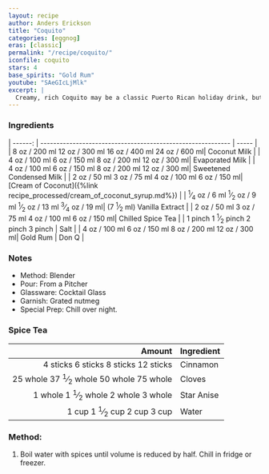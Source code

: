 ```yaml
---
layout: recipe
author: Anders Erickson
title: "Coquito"
categories: [eggnog]
eras: [classic]
permalink: "/recipe/coquito/"
iconfile: coquito
stars: 4
base_spirits: "Gold Rum"
youtube: "SAeGIcLjMlk"
excerpt: |
  Creamy, rich Coquito may be a classic Puerto Rican holiday drink, but don't let the seasons limit you—this combination of rum, milk, coconut, and spices tastes great any time of year.
---
```


### Ingredients

| ------: | ----------------------------------------------------------- | ----- |
| <span class="onex active">8 oz  / 200 ml</span> <span class="onehalfx">12 oz  / 300 ml</span> <span class="twox">16 oz  / 400 ml</span> <span class="threex">24 oz  / 600 ml</span>| Coconut Milk |
| <span class="onex active">4 oz  / 100 ml</span> <span class="onehalfx">6 oz  / 150 ml</span> <span class="twox">8 oz  / 200 ml</span> <span class="threex">12 oz  / 300 ml</span>| Evaporated Milk |
| <span class="onex active">4 oz  / 100 ml</span> <span class="onehalfx">6 oz  / 150 ml</span> <span class="twox">8 oz  / 200 ml</span> <span class="threex">12 oz  / 300 ml</span>| Sweetened Condensed Milk |
| <span class="onex active">2 oz  / 50 ml</span> <span class="onehalfx">3 oz  / 75 ml</span> <span class="twox">4 oz  / 100 ml</span> <span class="threex">6 oz  / 150 ml</span>| [Cream of Coconut]({%link recipe_processed/cream_of_coconut_syrup.md%}) |
| <span class="onex active"> <sup>1</sup>&frasl;<sub>4</sub> oz  / 6 ml</span> <span class="onehalfx"> <sup>1</sup>&frasl;<sub>2</sub> oz  / 9 ml</span> <span class="twox"> <sup>1</sup>&frasl;<sub>2</sub> oz  / 13 ml</span> <span class="threex"> <sup>3</sup>&frasl;<sub>4</sub> oz  / 19 ml</span>| (7 <sup>1</sup>&frasl;<sub>2</sub> ml) Vanilla Extract |
| <span class="onex active">2 oz  / 50 ml</span> <span class="onehalfx">3 oz  / 75 ml</span> <span class="twox">4 oz  / 100 ml</span> <span class="threex">6 oz  / 150 ml</span>| Chilled Spice Tea |
| <span class="onex active">1 pinch </span> <span class="onehalfx">1 <sup>1</sup>&frasl;<sub>2</sub> pinch </span> <span class="twox">2 pinch </span> <span class="threex">3 pinch </span>| Salt |
| <span class="onex active">4 oz  / 100 ml</span> <span class="onehalfx">6 oz  / 150 ml</span> <span class="twox">8 oz  / 200 ml</span> <span class="threex">12 oz  / 300 ml</span>| Gold Rum | Don Q |

### Notes

- Method: Blender
- Pour: From a Pitcher
- Glassware: Cocktail Glass
- Garnish: Grated nutmeg
- Special Prep: Chill over night.

### Spice Tea

|   Amount | Ingredient |
| -------: | ---------- |
| <span class="onex active">4 sticks </span> <span class="onehalfx">6 sticks </span> <span class="twox">8 sticks </span> <span class="threex">12 sticks </span>| Cinnamon   |
| <span class="onex active">25 whole </span> <span class="onehalfx">37 <sup>1</sup>&frasl;<sub>2</sub> whole </span> <span class="twox">50 whole </span> <span class="threex">75 whole </span>| Cloves     |
|  <span class="onex active">1 whole </span> <span class="onehalfx">1 <sup>1</sup>&frasl;<sub>2</sub> whole </span> <span class="twox">2 whole </span> <span class="threex">3 whole </span>| Star Anise |
|    <span class="onex active">1 cup </span> <span class="onehalfx">1 <sup>1</sup>&frasl;<sub>2</sub> cup </span> <span class="twox">2 cup </span> <span class="threex">3 cup </span>| Water      |

### Method:

1. Boil water with spices until volume is reduced by half. Chill in fridge or freezer.

    
<script type="application/ld+json">
{
  "@context": "https://schema.org",
  "@type": "Recipe",
  "author": {
    "@type": "Person",
    "name": "{{ page.author }}"
    },
  "description": "{{ page.excerpt | strip_html | replace: '"', "'" }}",
  "recipeIngredient": [
  "8 oz Coconut Milk",
  "4 oz Evaporated Milk",
  "4 oz Sweetened Condensed Milk",
  "2 oz Cream of Coconut",
  "0.25 oz (7.5 ml) Vanilla Extract",
  "2 oz Chilled Spice Tea",
  "1 pinch Salt",
  "4 oz Gold Rum"
    ],
  "name": "{{ page.title }}",
  "recipeInstructions": [
    {
      "@type": "HowToStep",
      "text": "- Method: Blender"
    },
    {
      "@type": "HowToStep",
      "text": "- Pour: From a Pitcher"
    },
    {
      "@type": "HowToStep",
      "text": "- Glassware: Cocktail Glass"
    },
    {
      "@type": "HowToStep",
      "text": "- Garnish: Grated nutmeg"
    },
    {
      "@type": "HowToStep",
      "text": "- Special Prep: Chill over night."
    },
    {
      "@type": "HowToStep",
      "text": "### Spice Tea"
    },
    {
      "@type": "HowToStep",
      "text": "|   Amount | Ingredient |"
    },
    {
      "@type": "HowToStep",
      "text": "| -------: | ---------- |"
    },
    {
      "@type": "HowToStep",
      "text": "| 4 sticks | Cinnamon   |"
    },
    {
      "@type": "HowToStep",
      "text": "| 25 whole | Cloves     |"
    },
    {
      "@type": "HowToStep",
      "text": "|  1 whole | Star Anise |"
    },
    {
      "@type": "HowToStep",
      "text": "|    1 cup | Water      |"
    },
    {
      "@type": "HowToStep",
      "text": "### Method:"
    },
    {
      "@type": "HowToStep",
      "text": "1. Boil water with spices until volume is reduced by half. Chill in fridge or freezer."
    }
    ],
  "recipeYield": "1 cocktail",
  "recipeCategory": "cocktail",
  {%- if page.stars and site.data.ratings[page.iconfile].ratings -%}"aggregateRating": "{%- include stars_metadata.html %} out of 5",{%- endif -%}
  "recipeCuisine": "global",
  "prepTime": "PT20M",
  "cookTime": "PT15S",
  "keywords": "{{ page.title }}, cocktail, {{ page.eras }}, {%- include category_metadata.html -%}, {%- include spirits_metadata.html -%}"
}
</script>

    